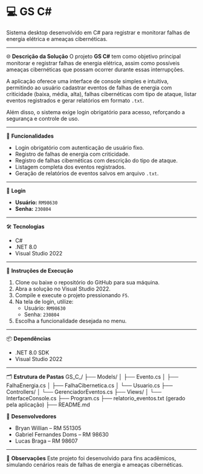 # 💻 GS C#
Sistema desktop desenvolvido em C# para registrar e monitorar falhas de energia elétrica e ameaças cibernéticas.

---

🌐 **Descrição da Solução**
O projeto **GS C#** tem como objetivo principal monitorar e registrar falhas de energia elétrica, assim como possíveis ameaças cibernéticas que possam ocorrer durante essas interrupções. 

A aplicação oferece uma interface de console simples e intuitiva, permitindo ao usuário cadastrar eventos de falhas de energia com criticidade (baixa, média, alta), falhas cibernéticas com tipo de ataque, listar eventos registrados e gerar relatórios em formato `.txt`.

Além disso, o sistema exige login obrigatório para acesso, reforçando a segurança e controle de uso.

---

🎯 **Funcionalidades**
- Login obrigatório com autenticação de usuário fixo.
- Registro de falhas de energia com criticidade.
- Registro de falhas cibernéticas com descrição do tipo de ataque.
- Listagem completa dos eventos registrados.
- Geração de relatórios de eventos salvos em arquivo `.txt`.

---

🔐 **Login**
- **Usuário:** `RM98630`
- **Senha:** `230804`

---

🛠️ **Tecnologias**
- C#
- .NET 8.0
- Visual Studio 2022

---

🚀 **Instruções de Execução**
1. Clone ou baixe o repositório do GitHub para sua máquina.
2. Abra a solução no Visual Studio 2022.
3. Compile e execute o projeto pressionando `F5`.
4. Na tela de login, utilize:
   - Usuário: `RM98630`
   - Senha: `230804`
5. Escolha a funcionalidade desejada no menu.

---

📦 **Dependências**
- .NET 8.0 SDK
- Visual Studio 2022

---

🗂️ **Estrutura de Pastas**
GS_C_/
├── Models/
│ ├── Evento.cs
│ ├── FalhaEnergia.cs
│ ├── FalhaCibernetica.cs
│ └── Usuario.cs
├── Controllers/
│ └── GerenciadorEventos.cs
├── Views/
│ └── InterfaceConsole.cs
├── Program.cs
├── relatorio_eventos.txt (gerado pela aplicação)
├── README.md

👥 **Desenvolvedores**
- Bryan Willian – RM 551305
- Gabriel Fernandes Doms – RM 98630
- Lucas Braga – RM 98607

---

📌 **Observações**
Este projeto foi desenvolvido para fins acadêmicos, simulando cenários reais de falhas de energia e ameaças cibernéticas.
